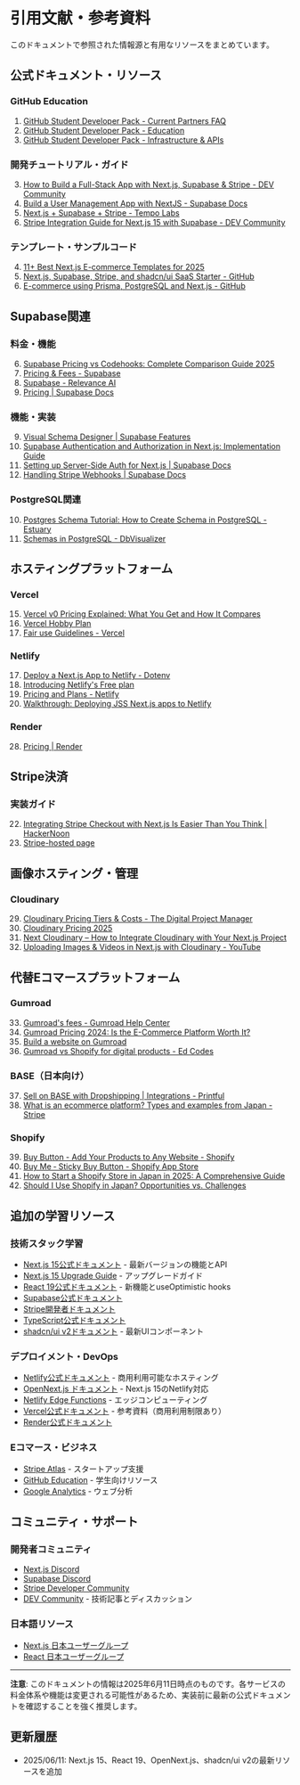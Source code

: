 # **引用文献・参考資料**

このドキュメントで参照された情報源と有用なリソースをまとめています。

## **公式ドキュメント・リソース**

### **GitHub Education**
1. [GitHub Student Developer Pack - Current Partners FAQ](https://github.com/github-education-resources/Student-Developer-Pack-Current-Partners-FAQ)
2. [GitHub Student Developer Pack - Education](https://education.github.com/pack)
3. [GitHub Student Developer Pack - Infrastructure & APIs](https://education.github.com/pack?sort=popularity&tag=Infrastructure+%26+APIs)

### **開発チュートリアル・ガイド**
3. [How to Build a Full-Stack App with Next.js, Supabase & Stripe - DEV Community](https://dev.to/ciphernutz/how-to-build-a-full-stack-app-with-nextjs-supabase-stripe-1dl4)
5. [Build a User Management App with NextJS - Supabase Docs](https://docs-ewup05pxh-supabase.vercel.app/docs/guides/getting-started/tutorials/with-nextjs)
21. [Next.js + Supabase + Stripe - Tempo Labs](https://tempolabsinc.mintlify.app/Next.jsSupabaseStripe)
44. [Stripe Integration Guide for Next.js 15 with Supabase - DEV Community](https://dev.to/flnzba/33-stripe-integration-guide-for-nextjs-15-with-supabase-13b5)

### **テンプレート・サンプルコード**
4. [11+ Best Next.js E-commerce Templates for 2025](https://nextjstemplates.com/blog/best-nextjs-ecommerce-templates)
16. [Next.js, Supabase, Stripe, and shadcn/ui SaaS Starter - GitHub](https://github.com/KolbySisk/next-supabase-stripe-starter)
43. [E-commerce using Prisma, PostgreSQL and Next.js - GitHub](https://github.com/jazztinecruz/e-commerce-using-prisma-postgresql-and-nextjs)

## **Supabase関連**

### **料金・機能**
6. [Supabase Pricing vs Codehooks: Complete Comparison Guide 2025](https://codehooks.io/docs/alternatives/supabase-pricing-comparison)
7. [Pricing & Fees - Supabase](https://supabase.com/pricing)
8. [Supabase - Relevance AI](https://relevanceai.com/agent-templates-software/supabase)
14. [Pricing | Supabase Docs](https://supabase.com/docs/guides/storage/management/pricing)

### **機能・実装**
9. [Visual Schema Designer | Supabase Features](https://supabase.com/features/visual-schema-designer)
12. [Supabase Authentication and Authorization in Next.js: Implementation Guide](https://www.permit.io/blog/supabase-authentication-and-authorization-in-nextjs-implementation-guide)
13. [Setting up Server-Side Auth for Next.js | Supabase Docs](https://supabase.com/docs/guides/auth/server-side/nextjs)
24. [Handling Stripe Webhooks | Supabase Docs](https://supabase.com/docs/guides/functions/examples/stripe-webhooks)

### **PostgreSQL関連**
10. [Postgres Schema Tutorial: How to Create Schema in PostgreSQL - Estuary](https://estuary.dev/blog/postgres-schema/)
11. [Schemas in PostgreSQL - DbVisualizer](https://www.dbvis.com/thetable/schemas-in-postgresql/)

## **ホスティングプラットフォーム**

### **Vercel**
15. [Vercel v0 Pricing Explained: What You Get and How It Compares](https://uibakery.io/blog/vercel-v0-pricing-explained-what-you-get-and-how-it-compares)
18. [Vercel Hobby Plan](https://vercel.com/docs/plans/hobby)
19. [Fair use Guidelines - Vercel](https://vercel.com/docs/limits/fair-use-guidelines)

### **Netlify**
17. [Deploy a Next.js App to Netlify - Dotenv](https://www.dotenv.org/docs/frameworks/nextjs/netlify)
25. [Introducing Netlify's Free plan](https://www.netlify.com/blog/introducing-netlify-free-plan/)
26. [Pricing and Plans - Netlify](https://www.netlify.com/pricing/)
27. [Walkthrough: Deploying JSS Next.js apps to Netlify](https://doc.sitecore.com/xp/en/developers/hd/latest/sitecore-headless-development/walkthrough--deploying-jss-next-js-apps-to-netlify.html)

### **Render**
28. [Pricing | Render](https://render.com/pricing)

## **Stripe決済**

### **実装ガイド**
22. [Integrating Stripe Checkout with Next.js Is Easier Than You Think | HackerNoon](https://hackernoon.com/integrating-stripe-checkout-with-nextjs-is-easier-than-you-think)
23. [Stripe-hosted page](https://docs.stripe.com/checkout/quickstart?client=next)

## **画像ホスティング・管理**

### **Cloudinary**
29. [Cloudinary Pricing Tiers & Costs - The Digital Project Manager](https://thedigitalprojectmanager.com/tools/cloudinary-pricing/)
30. [Cloudinary Pricing 2025](https://www.g2.com/products/cloudinary/pricing)
31. [Next Cloudinary – How to Integrate Cloudinary with Your Next.js Project](https://www.koladechris.com/blog/how-to-integrate-cloudinary-with-your-nextjs-project/)
32. [Uploading Images & Videos in Next.js with Cloudinary - YouTube](https://www.youtube.com/watch?v=ULp6-UjQA3o)

## **代替Eコマースプラットフォーム**

### **Gumroad**
33. [Gumroad's fees - Gumroad Help Center](https://gumroad.com/help/article/66-gumroads-fees.html)
34. [Gumroad Pricing 2024: Is the E-Commerce Platform Worth It?](https://rally.fan/blog/gumroad-pricing)
35. [Build a website on Gumroad](https://gumroad.com/help/article/124-your-gumroad-profile-page.html)
36. [Gumroad vs Shopify for digital products - Ed Codes](https://ed.codes/blog/gumroad-vs-shopify)

### **BASE（日本向け）**
37. [Sell on BASE with Dropshipping | Integrations - Printful](https://www.printful.com/integrations/base)
38. [What is an ecommerce platform? Types and examples from Japan - Stripe](https://stripe.com/resources/more/ecommerce-platforms-in-japan)

### **Shopify**
39. [Buy Button - Add Your Products to Any Website - Shopify](https://www.shopify.com/buy-button)
40. [Buy Me ‑ Sticky Buy Button - Shopify App Store](https://apps.shopify.com/mps-buy-me)
41. [How to Start a Shopify Store in Japan in 2025: A Comprehensive Guide](https://praella.com/blogs/shopify-news/how-to-start-a-shopify-store-in-japan-in-2025-a-comprehensive-guide)
42. [Should I Use Shopify in Japan? Opportunities vs. Challenges](https://www.humblebunny.com/should-i-use-shopify-in-japan/)

## **追加の学習リソース**

### **技術スタック学習**
- [Next.js 15公式ドキュメント](https://nextjs.org/docs) - 最新バージョンの機能とAPI
- [Next.js 15 Upgrade Guide](https://nextjs.org/docs/app/building-your-application/upgrading/version-15) - アップグレードガイド
- [React 19公式ドキュメント](https://react.dev/) - 新機能とuseOptimistic hooks
- [Supabase公式ドキュメント](https://supabase.com/docs)
- [Stripe開発者ドキュメント](https://stripe.com/docs)
- [TypeScript公式ドキュメント](https://www.typescriptlang.org/docs/)
- [shadcn/ui v2ドキュメント](https://ui.shadcn.com/) - 最新UIコンポーネント

### **デプロイメント・DevOps**
- [Netlify公式ドキュメント](https://docs.netlify.com/) - 商用利用可能なホスティング
- [OpenNext.js ドキュメント](https://opennext.js.org/) - Next.js 15のNetlify対応
- [Netlify Edge Functions](https://docs.netlify.com/edge-functions/overview/) - エッジコンピューティング
- [Vercel公式ドキュメント](https://vercel.com/docs) - 参考資料（商用利用制限あり）
- [Render公式ドキュメント](https://render.com/docs)

### **Eコマース・ビジネス**
- [Stripe Atlas](https://stripe.com/atlas) - スタートアップ支援
- [GitHub Education](https://education.github.com/) - 学生向けリソース
- [Google Analytics](https://analytics.google.com/) - ウェブ分析

## **コミュニティ・サポート**

### **開発者コミュニティ**
- [Next.js Discord](https://nextjs.org/discord)
- [Supabase Discord](https://discord.supabase.com/)
- [Stripe Developer Community](https://github.com/stripe-samples)
- [DEV Community](https://dev.to/) - 技術記事とディスカッション

### **日本語リソース**
- [Next.js 日本ユーザーグループ](https://nextjs-ja.org/)
- [React 日本ユーザーグループ](https://react-japan-usergroup.connpass.com/)

---

**注意**: このドキュメントの情報は2025年6月11日時点のものです。各サービスの料金体系や機能は変更される可能性があるため、実装前に最新の公式ドキュメントを確認することを強く推奨します。

## **更新履歴**

- 2025/06/11: Next.js 15、React 19、OpenNext.js、shadcn/ui v2の最新リソースを追加
